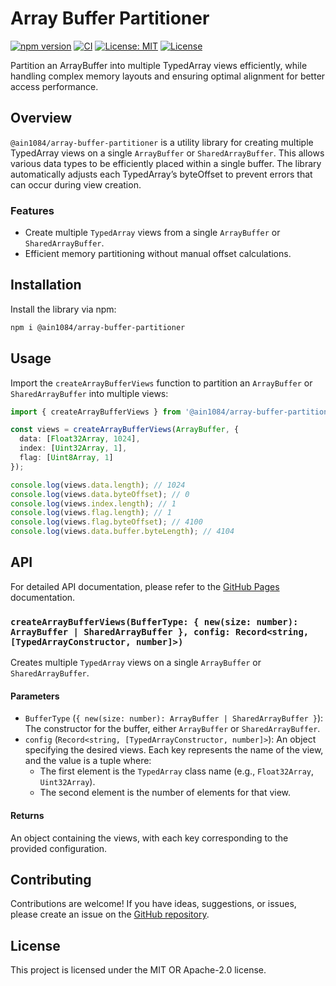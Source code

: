 # Array Buffer Partitioner

[![npm version](https://badge.fury.io/js/@ain1084%2Farray-buffer-partitioner.svg)](https://badge.fury.io/js/@ain1084%2Farray-buffer-partitioner)
[![CI](https://github.com/ain1084/array-buffer-partitioner/actions/workflows/ci.yml/badge.svg)](https://github.com/ain1084/array-buffer-partitioner/actions?query=workflow%3Aci)
[![License: MIT](https://img.shields.io/badge/License-MIT-yellow.svg)](https://opensource.org/licenses/MIT)
[![License](https://img.shields.io/badge/License-Apache_2.0-blue.svg)](https://opensource.org/licenses/Apache-2.0)

Partition an ArrayBuffer into multiple TypedArray views efficiently, while handling complex memory layouts and ensuring optimal alignment for better access performance.

## Overview

`@ain1084/array-buffer-partitioner` is a utility library for creating multiple TypedArray views on a single `ArrayBuffer` or `SharedArrayBuffer`. This allows various data types to be efficiently placed within a single buffer. The library automatically adjusts each TypedArray’s byteOffset to prevent errors that can occur during view creation.

### Features

- Create multiple `TypedArray` views from a single `ArrayBuffer` or `SharedArrayBuffer`.
- Efficient memory partitioning without manual offset calculations.

## Installation

Install the library via npm:

```sh
npm i @ain1084/array-buffer-partitioner
```

## Usage

Import the `createArrayBufferViews` function to partition an `ArrayBuffer` or `SharedArrayBuffer` into multiple views:

```typescript
import { createArrayBufferViews } from '@ain1084/array-buffer-partitioner';

const views = createArrayBufferViews(ArrayBuffer, {
  data: [Float32Array, 1024],
  index: [Uint32Array, 1],
  flag: [Uint8Array, 1]
});

console.log(views.data.length); // 1024
console.log(views.data.byteOffset); // 0
console.log(views.index.length); // 1
console.log(views.flag.length); // 1
console.log(views.flag.byteOffset); // 4100
console.log(views.data.buffer.byteLength); // 4104
```

## API

For detailed API documentation, please refer to the [GitHub Pages](https://ain1084.github.io/array-buffer-partitioner/) documentation.

### `createArrayBufferViews(BufferType: { new(size: number): ArrayBuffer | SharedArrayBuffer }, config: Record<string, [TypedArrayConstructor, number]>)`

Creates multiple `TypedArray` views on a single `ArrayBuffer` or `SharedArrayBuffer`.

#### Parameters

- `BufferType` (`{ new(size: number): ArrayBuffer | SharedArrayBuffer }`): The constructor for the buffer, either `ArrayBuffer` or `SharedArrayBuffer`.
- `config` (`Record<string, [TypedArrayConstructor, number]>`): An object specifying the desired views. Each key represents the name of the view, and the value is a tuple where:
  - The first element is the `TypedArray` class name (e.g., `Float32Array`, `Uint32Array`).
  - The second element is the number of elements for that view.

#### Returns

An object containing the views, with each key corresponding to the provided configuration.

## Contributing

Contributions are welcome! If you have ideas, suggestions, or issues, please create an issue on the [GitHub repository](https://github.com/ain1084/array-buffer-partitioner).

## License

This project is licensed under the MIT OR Apache-2.0 license.
